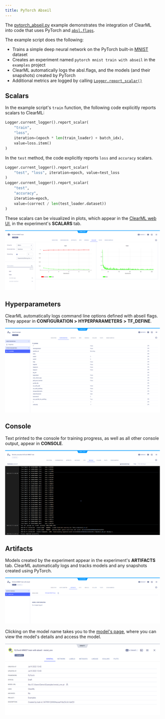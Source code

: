 ```yaml
---
title: PyTorch Abseil
---
```


The [pytorch_abseil.py](https://github.com/allegroai/clearml/blob/master/examples/frameworks/pytorch/pytorch_abseil.py) 
example demonstrates the integration of ClearML into code that uses PyTorch and [`absl.flags`](https://abseil.io/docs/python/guides/flags). 

The example script does the following:
* Trains a simple deep neural network on the PyTorch built-in [MNIST](https://pytorch.org/vision/stable/datasets.html#mnist)
  dataset
* Creates an experiment named `pytorch mnist train with abseil` in the `examples` project
* ClearML automatically logs the absl.flags, and the models (and their snapshots) created by PyTorch 
* Additional metrics are logged by calling [`Logger.report_scalar()`](../../../references/sdk/logger.md#report_scalar)
  
## Scalars

In the example script's `train` function, the following code explicitly reports scalars to ClearML:

```python
Logger.current_logger().report_scalar(
    "train", 
    "loss", 
    iteration=(epoch * len(train_loader) + batch_idx), 
    value=loss.item()
)
```

In the `test` method, the code explicitly reports `loss` and `accuracy` scalars.

```python
Logger.current_logger().report_scalar(
    "test", "loss", iteration=epoch, value=test_loss
)
Logger.current_logger().report_scalar(
    "test", 
    "accuracy", 
    iteration=epoch, 
    value=(correct / len(test_loader.dataset))
)
```    

These scalars can be visualized in plots, which appear in the [ClearML web UI](../../../webapp/webapp_overview.md), in 
the experiment's **SCALARS** tab. 

![image](../../../img/examples_pytorch_mnist_07.png)

## Hyperparameters

ClearML automatically logs command line options defined with abseil flags. They appear in **CONFIGURATION** **>** 
**HYPERPARAMETERS** **>** **TF_DEFINE**.

![image](../../../img/examples_pytorch_abseil_params.png)

## Console

Text printed to the console for training progress, as well as all other console output, appear in **CONSOLE**.

![image](../../../img/examples_pytorch_mnist_06.png)

## Artifacts

Models created by the experiment appear in the experiment's **ARTIFACTS** tab. ClearML automatically logs and tracks 
models and any snapshots created using PyTorch.  

![image](../../../img/examples_pytorch_abseil_models.png)

Clicking on the model name takes you to the [model's page](../../../webapp/webapp_model_viewing.md), where you can view 
the model's details and access the model.

![image](../../../img/examples_pytorch_abseil_models_2.png)